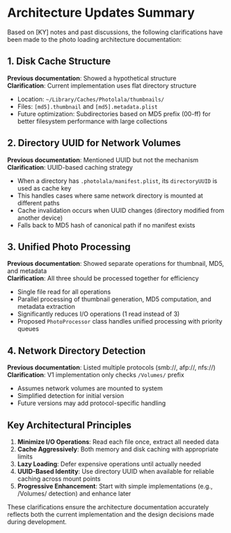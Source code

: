 # Architecture Updates Summary

Based on [KY] notes and past discussions, the following clarifications have been made to the photo loading architecture documentation:

## 1. Disk Cache Structure

**Previous documentation**: Showed a hypothetical structure  
**Clarification**: Current implementation uses flat directory structure
- Location: `~/Library/Caches/Photolala/thumbnails/`
- Files: `[md5].thumbnail` and `[md5].metadata.plist`
- Future optimization: Subdirectories based on MD5 prefix (00-ff) for better filesystem performance with large collections

## 2. Directory UUID for Network Volumes

**Previous documentation**: Mentioned UUID but not the mechanism  
**Clarification**: UUID-based caching strategy
- When a directory has `.photolala/manifest.plist`, its `directoryUUID` is used as cache key
- This handles cases where same network directory is mounted at different paths
- Cache invalidation occurs when UUID changes (directory modified from another device)
- Falls back to MD5 hash of canonical path if no manifest exists

## 3. Unified Photo Processing

**Previous documentation**: Showed separate operations for thumbnail, MD5, and metadata  
**Clarification**: All three should be processed together for efficiency
- Single file read for all operations
- Parallel processing of thumbnail generation, MD5 computation, and metadata extraction
- Significantly reduces I/O operations (1 read instead of 3)
- Proposed `PhotoProcessor` class handles unified processing with priority queues

## 4. Network Directory Detection

**Previous documentation**: Listed multiple protocols (smb://, afp://, nfs://)  
**Clarification**: V1 implementation only checks `/Volumes/` prefix
- Assumes network volumes are mounted to system
- Simplified detection for initial version
- Future versions may add protocol-specific handling

## Key Architectural Principles

1. **Minimize I/O Operations**: Read each file once, extract all needed data
2. **Cache Aggressively**: Both memory and disk caching with appropriate limits
3. **Lazy Loading**: Defer expensive operations until actually needed
4. **UUID-Based Identity**: Use directory UUID when available for reliable caching across mount points
5. **Progressive Enhancement**: Start with simple implementations (e.g., /Volumes/ detection) and enhance later

These clarifications ensure the architecture documentation accurately reflects both the current implementation and the design decisions made during development.